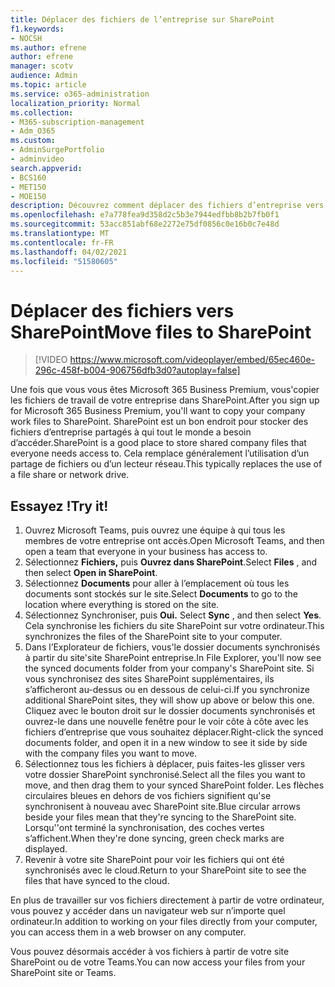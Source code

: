 ```yaml
---
title: Déplacer des fichiers de l’entreprise sur SharePoint
f1.keywords:
- NOCSH
ms.author: efrene
author: efrene
manager: scotv
audience: Admin
ms.topic: article
ms.service: o365-administration
localization_priority: Normal
ms.collection:
- M365-subscription-management
- Adm_O365
ms.custom:
- AdminSurgePortfolio
- adminvideo
search.appverid:
- BCS160
- MET150
- MOE150
description: Découvrez comment déplacer des fichiers d’entreprise vers SharePoint.
ms.openlocfilehash: e7a778fea9d358d2c5b3e7944edfbb8b2b7fb0f1
ms.sourcegitcommit: 53acc851abf68e2272e75df0856c0e16b0c7e48d
ms.translationtype: MT
ms.contentlocale: fr-FR
ms.lasthandoff: 04/02/2021
ms.locfileid: "51580605"
---
```

# <a name="move-files-to-sharepoint"></a><span data-ttu-id="a696b-103">Déplacer des fichiers vers SharePoint</span><span class="sxs-lookup"><span data-stu-id="a696b-103">Move files to SharePoint</span></span>

> [!VIDEO https://www.microsoft.com/videoplayer/embed/65ec460e-296c-458f-b004-906756dfb3d0?autoplay=false]

<span data-ttu-id="a696b-104">Une fois que vous vous êtes Microsoft 365 Business Premium, vous&#39;copier les fichiers de travail de votre entreprise dans SharePoint.</span><span class="sxs-lookup"><span data-stu-id="a696b-104">After you sign up for Microsoft 365 Business Premium, you&#39;ll want to copy your company work files to SharePoint.</span></span> <span data-ttu-id="a696b-105">SharePoint est un bon endroit pour stocker des fichiers d’entreprise partagés à qui tout le monde a besoin d’accéder.</span><span class="sxs-lookup"><span data-stu-id="a696b-105">SharePoint is a good place to store shared company files that everyone needs access to.</span></span> <span data-ttu-id="a696b-106">Cela remplace généralement l’utilisation d’un partage de fichiers ou d’un lecteur réseau.</span><span class="sxs-lookup"><span data-stu-id="a696b-106">This typically replaces the use of a file share or network drive.</span></span>

## <a name="try-it"></a><span data-ttu-id="a696b-107">Essayez !</span><span class="sxs-lookup"><span data-stu-id="a696b-107">Try it!</span></span>

1. <span data-ttu-id="a696b-108">Ouvrez Microsoft Teams, puis ouvrez une équipe à qui tous les membres de votre entreprise ont accès.</span><span class="sxs-lookup"><span data-stu-id="a696b-108">Open Microsoft Teams, and then open a team that everyone in your business has access to.</span></span>
2. <span data-ttu-id="a696b-109">Sélectionnez **Fichiers,** puis **Ouvrez dans SharePoint**.</span><span class="sxs-lookup"><span data-stu-id="a696b-109">Select  **Files** , and then select  **Open in SharePoint**.</span></span>
3. <span data-ttu-id="a696b-110">Sélectionnez  **Documents** pour aller à l’emplacement où tous les documents sont stockés sur le site.</span><span class="sxs-lookup"><span data-stu-id="a696b-110">Select  **Documents** to go to the location where everything is stored on the site.</span></span>
4. <span data-ttu-id="a696b-111">Sélectionnez Synchroniser, puis **Oui.** </span><span class="sxs-lookup"><span data-stu-id="a696b-111">Select  **Sync** , and then select  **Yes**.</span></span> <span data-ttu-id="a696b-112">Cela synchronise les fichiers du site SharePoint sur votre ordinateur.</span><span class="sxs-lookup"><span data-stu-id="a696b-112">This synchronizes the files of the SharePoint site to your computer.</span></span>
5. <span data-ttu-id="a696b-113">Dans l’Explorateur de fichiers, vous&#39;le dossier documents synchronisés à partir du site&#39;site SharePoint entreprise.</span><span class="sxs-lookup"><span data-stu-id="a696b-113">In File Explorer, you&#39;ll now see the synced documents folder from your company&#39;s SharePoint site.</span></span> <span data-ttu-id="a696b-114">Si vous synchronisez des sites SharePoint supplémentaires, ils s’afficheront au-dessus ou en dessous de celui-ci.</span><span class="sxs-lookup"><span data-stu-id="a696b-114">If you synchronize additional SharePoint sites, they will show up above or below this one.</span></span> <span data-ttu-id="a696b-115">Cliquez avec le bouton droit sur le dossier documents synchronisés et ouvrez-le dans une nouvelle fenêtre pour le voir côte à côte avec les fichiers d’entreprise que vous souhaitez déplacer.</span><span class="sxs-lookup"><span data-stu-id="a696b-115">Right-click the synced documents folder, and open it in a new window to see it side by side with the company files you want to move.</span></span>
6. <span data-ttu-id="a696b-116">Sélectionnez tous les fichiers à déplacer, puis faites-les glisser vers votre dossier SharePoint synchronisé.</span><span class="sxs-lookup"><span data-stu-id="a696b-116">Select all the files you want to move, and then drag them to your synced SharePoint folder.</span></span> <span data-ttu-id="a696b-117">Les flèches circulaires bleues en dehors de vos fichiers signifient qu&#39;se synchronisent à nouveau avec SharePoint site.</span><span class="sxs-lookup"><span data-stu-id="a696b-117">Blue circular arrows beside your files mean that they&#39;re syncing to the SharePoint site.</span></span> <span data-ttu-id="a696b-118">Lorsqu'&#39;ont terminé la synchronisation, des coches vertes s’affichent.</span><span class="sxs-lookup"><span data-stu-id="a696b-118">When they&#39;re done syncing, green check marks are displayed.</span></span>
7. <span data-ttu-id="a696b-119">Revenir à votre site SharePoint pour voir les fichiers qui ont été synchronisés avec le cloud.</span><span class="sxs-lookup"><span data-stu-id="a696b-119">Return to your SharePoint site to see the files that have synced to the cloud.</span></span>

<span data-ttu-id="a696b-120">En plus de travailler sur vos fichiers directement à partir de votre ordinateur, vous pouvez y accéder dans un navigateur web sur n’importe quel ordinateur.</span><span class="sxs-lookup"><span data-stu-id="a696b-120">In addition to working on your files directly from your computer, you can access them in a web browser on any computer.</span></span>

<span data-ttu-id="a696b-121">Vous pouvez désormais accéder à vos fichiers à partir de votre site SharePoint ou de votre Teams.</span><span class="sxs-lookup"><span data-stu-id="a696b-121">You can now access your files from your SharePoint site or Teams.</span></span>